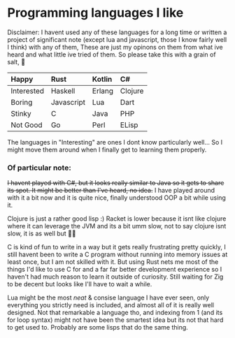 # Programming languages I like
Disclaimer: I havent used any of these languages for a long time or written a project of significant note
(except lua and javascript, those I know fairly well I think)
with any of them, These are just my opinons on them from what ive heard and what little ive tried of them.
So please take this with a grain of salt, 🧂  

| Happy      | Rust       | Kotlin | C#      |
| :--------- | :--------- | :----- | :------ |
| Interested | Haskell    | Erlang | Clojure |
| Boring     | Javascript | Lua    | Dart    |	Python	Typescript
| Stinky     | C          | Java   | PHP     |
| Not Good   | Go         | Perl   | ELisp   |

The languages in "Interesting" are ones I dont know particularly well...
So I might move them around when I finally get to learning them properly.

### Of particular note:

<strike>I havent played with C#, but it looks really similar to Java so it gets to share its spot.
It might be better than I've heard, no idea.</strike>
I have played around with it a bit now and it is quite nice, finally understood OOP a bit while using it.

Clojure is just a rather good lisp :)
Racket is lower because it isnt like clojure where it can leverage the JVM and its a bit umm slow, not to say clojure isnt slow, it is as well but 🤷‍♂️

C is kind of fun to write in a way but it gets really frustrating pretty quickly,
I still havent been to write a C program without running into memory issues at least once, but I am not skilled with it.
But using Rust nets me most of the things I'd like to use C for and a far far better development experience so I haven't had much reason to learn it outside of curiosity.
Still waiting for Zig to be decent but looks like I'll have to wait a while.

Lua might be the most *neat* & consise language I have ever seen, only everything you strictly need is
included, and almost all of it is really well designed. Not that remarkable a language tho,
and indexing from 1 (and its for loop syntax) might not have been the smartest idea but its not that hard to get used to.
Probably are some lisps that do the same thing.
